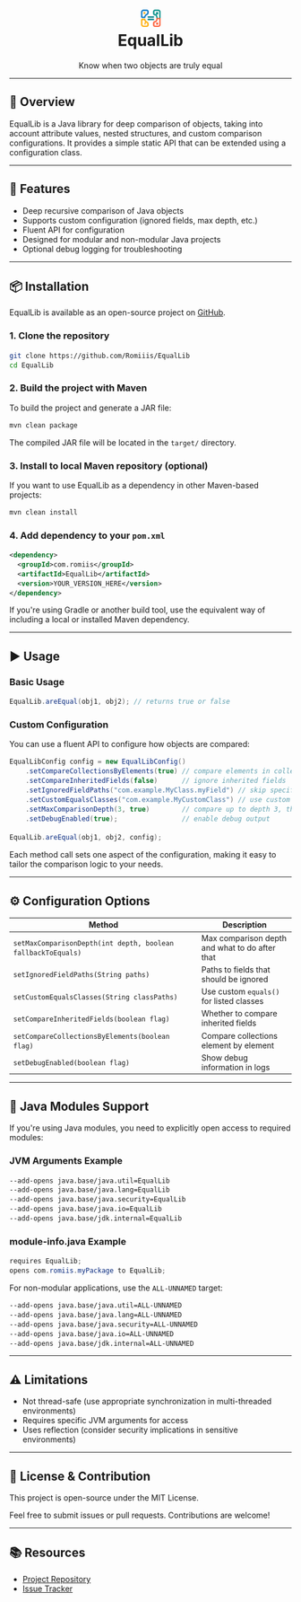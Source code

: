 <h1 align="center">
  <img src="src/main/resources/EqualLibIcon-noBgr.png" alt="EqualLib Icon" width="35"><br>
  EqualLib
</h1>
<p align="center">Know when two objects are truly equal</p>

---

## 🧠 Overview

EqualLib is a Java library for deep comparison of objects, taking into account attribute values, nested structures, and custom comparison configurations. It provides a simple static API that can be extended using a configuration class.

---

## 🚀 Features

- Deep recursive comparison of Java objects
- Supports custom configuration (ignored fields, max depth, etc.)
- Fluent API for configuration
- Designed for modular and non-modular Java projects
- Optional debug logging for troubleshooting

---

## 📦 Installation

EqualLib is available as an open-source project on [GitHub](https://github.com/Romiiis/EqualLib).

### 1. Clone the repository

```bash
git clone https://github.com/Romiiis/EqualLib
cd EqualLib
```

### 2. Build the project with Maven

To build the project and generate a JAR file:

```bash
mvn clean package
```

The compiled JAR file will be located in the `target/` directory.

### 3. Install to local Maven repository (optional)

If you want to use EqualLib as a dependency in other Maven-based projects:

```bash
mvn clean install
```

### 4. Add dependency to your `pom.xml`

```xml
<dependency>
  <groupId>com.romiis</groupId>
  <artifactId>EqualLib</artifactId>
  <version>YOUR_VERSION_HERE</version>
</dependency>
```

If you're using Gradle or another build tool, use the equivalent way of including a local or installed Maven dependency.

---

## ▶️ Usage

### Basic Usage

```java
EqualLib.areEqual(obj1, obj2); // returns true or false
```

### Custom Configuration

You can use a fluent API to configure how objects are compared:

```java
EqualLibConfig config = new EqualLibConfig()
    .setCompareCollectionsByElements(true) // compare elements in collections
    .setCompareInheritedFields(false)      // ignore inherited fields
    .setIgnoredFieldPaths("com.example.MyClass.myField") // skip specific fields
    .setCustomEqualsClasses("com.example.MyCustomClass") // use custom equals() for specific classes
    .setMaxComparisonDepth(3, true)        // compare up to depth 3, then fallback to equals()
    .setDebugEnabled(true);                // enable debug output

EqualLib.areEqual(obj1, obj2, config);
```

Each method call sets one aspect of the configuration, making it easy to tailor the comparison logic to your needs.

---

## ⚙️ Configuration Options

| Method | Description |
|--------|-------------|
| `setMaxComparisonDepth(int depth, boolean fallbackToEquals)` | Max comparison depth and what to do after that |
| `setIgnoredFieldPaths(String paths)` | Paths to fields that should be ignored |
| `setCustomEqualsClasses(String classPaths)` | Use custom `equals()` for listed classes |
| `setCompareInheritedFields(boolean flag)` | Whether to compare inherited fields |
| `setCompareCollectionsByElements(boolean flag)` | Compare collections element by element |
| `setDebugEnabled(boolean flag)` | Show debug information in logs |

---

## 🧩 Java Modules Support

If you're using Java modules, you need to explicitly open access to required modules:

### JVM Arguments Example

```bash
--add-opens java.base/java.util=EqualLib
--add-opens java.base/java.lang=EqualLib
--add-opens java.base/java.security=EqualLib
--add-opens java.base/java.io=EqualLib
--add-opens java.base/jdk.internal=EqualLib
```

### module-info.java Example

```java
requires EqualLib;
opens com.romiis.myPackage to EqualLib;
```

For non-modular applications, use the `ALL-UNNAMED` target:

```bash
--add-opens java.base/java.util=ALL-UNNAMED
--add-opens java.base/java.lang=ALL-UNNAMED
--add-opens java.base/java.security=ALL-UNNAMED
--add-opens java.base/java.io=ALL-UNNAMED
--add-opens java.base/jdk.internal=ALL-UNNAMED
```

---

## ⚠️ Limitations

- Not thread-safe (use appropriate synchronization in multi-threaded environments)
- Requires specific JVM arguments for access
- Uses reflection (consider security implications in sensitive environments)

---

## 📖 License & Contribution

This project is open-source under the MIT License.

Feel free to submit issues or pull requests. Contributions are welcome!

---

## 📚 Resources

- [Project Repository](https://github.com/Romiiis/EqualLib)
- [Issue Tracker](https://github.com/Romiiis/EqualLib/issues)